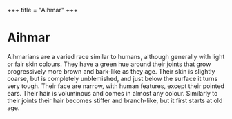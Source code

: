 +++
title = "Aihmar"
+++

# Aihmar

Aihmarians are a varied race similar to humans, although generally with light or fair skin colours. They have a green
hue around their joints that grow progressively more brown and bark-like as they age. Their skin is slightly coarse, but
is completely unblemished, and just below the surface it turns very tough. Their face are narrow, with human features,
except their pointed ears. Their hair is voluminous and comes in almost any colour. Similarly to their joints their hair
becomes stiffer and branch-like, but it first starts at old age.
